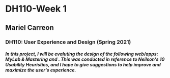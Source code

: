 # DH110-Week 1
## Mariel Carreon 
### DH110: User Experience and Design (Spring 2021)
##### In this project, I will be evaluting the design of the following web/apps: MyLab & Mastering and . This was conducted in reference to Neilson's 10 Usability Heuristics, and I hope to give suggestions to help improve and maximize the user's experience.





